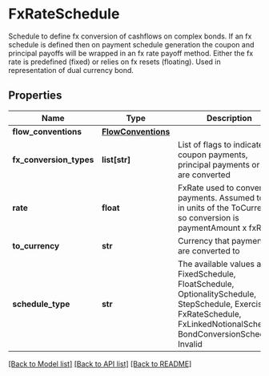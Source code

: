 # FxRateSchedule

Schedule to define fx conversion of cashflows on complex bonds. If an fx schedule is defined then  on payment schedule generation the coupon and principal payoffs will be wrapped in an fx rate payoff method.  Either the fx rate is predefined (fixed) or relies on fx resets (floating).  Used in representation of dual currency bond.

## Properties
Name | Type | Description | Notes
------------ | ------------- | ------------- | -------------
**flow_conventions** | [**FlowConventions**](FlowConventions.md) |  | [optional] 
**fx_conversion_types** | **list[str]** | List of flags to indicate if coupon payments, principal payments or both are converted | [optional] 
**rate** | **float** | FxRate used to convert payments. Assumed to be in units of the ToCurrency so conversion is paymentAmount x fxRate | [optional] 
**to_currency** | **str** | Currency that payments are converted to | [optional] 
**schedule_type** | **str** | The available values are: FixedSchedule, FloatSchedule, OptionalitySchedule, StepSchedule, Exercise, FxRateSchedule, FxLinkedNotionalSchedule, BondConversionSchedule, Invalid | 

[[Back to Model list]](../README.md#documentation-for-models) [[Back to API list]](../README.md#documentation-for-api-endpoints) [[Back to README]](../README.md)


